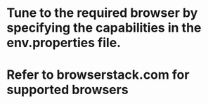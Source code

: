 # Tune to the required browser by specifying the capabilities in the env.properties file.

# Refer to browserstack.com for supported browsers